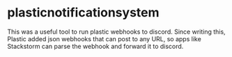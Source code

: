 # plasticnotificationsystem

This was a useful tool to run plastic webhooks to discord.  Since writing this, Plastic added json webhooks that can post to any URL, so apps like Stackstorm can parse the webhook and forward it to discord.  

